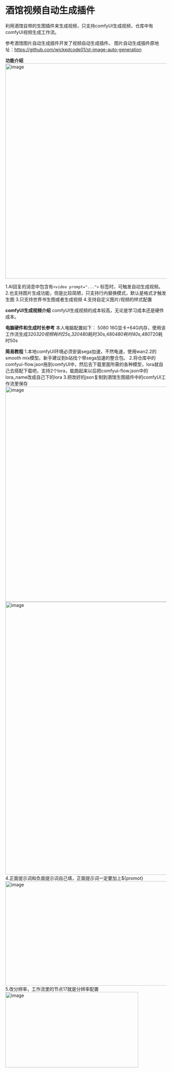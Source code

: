 # 酒馆视频自动生成插件
利用酒馆自带的生图插件来生成视频，只支持comfyUI生成视频，仓库中有comfyUI视频生成工作流。


参考酒馆图片自动生成插件开发了视频自动生成插件。
图片自动生成插件原地址：https://github.com/wickedcode01/st-image-auto-generation

**功能介绍**
<img width="505" height="670" alt="image" src="https://github.com/user-attachments/assets/c26308f6-1c29-44b2-b812-94c48bb8459a" />

1.AI回复的消息中包含有`<video prompt="...">` 标签时，可触发自动生成视频。
2.也支持图片生成功能，但是比较简陋，只支持行内替换模式，默认是<img prompt="...">格式才触发生图
3.只支持世界书生图或者生成视频
4.支持自定义图片/视频的样式配置

**comfyUI生成视频介绍**
comfyUI生成视频的成本较高，无论是学习成本还是硬件成本。

**电脑硬件和生成时长参考**
本人电脑配置如下：
5080 16G显卡+64G内存，使用该工作流生成320*320视频耗时25s,320*480耗时30s,480*480耗时40s,480*720耗时50s

**简易教程**
1.本地comfyUI环境必须安装sega加速，不然龟速，使用wan2.2的smooth mix模型。新手建议到b站找个带sega加速的整合包。
2.将仓库中的comfyui-flow.json拖到comfyUI中，然后去下载里面所需的各种模型，lora就自己去搭配下载吧，支持2个lora，能跑起来以后把comfyui-flow.json中的lora_name改成自己下的lora
3.把改好的json复制到酒馆生图插件中的comfyUI工作流里保存
<img width="505" height="670" alt="image" src="https://github.com/user-attachments/assets/96703bca-b2ca-4fc8-a6c9-e9e555f267c5" />
<img width="859" height="850" alt="image" src="https://github.com/user-attachments/assets/a9c05c85-e8f7-495d-b472-8ec3cc9a4e71" />
4.正面提示词和负面提示词自己填，正面提示词一定要加上${promot}
<img width="540" height="325" alt="image" src="https://github.com/user-attachments/assets/6245ab43-ecb9-469c-9de5-a918b14ad214" />
5.改分辨率，工作流里的节点17就是分辨率配置
<img width="415" height="235" alt="image" src="https://github.com/user-attachments/assets/c9d408d1-b9d8-4579-ba92-1ac0c64fa661" />


